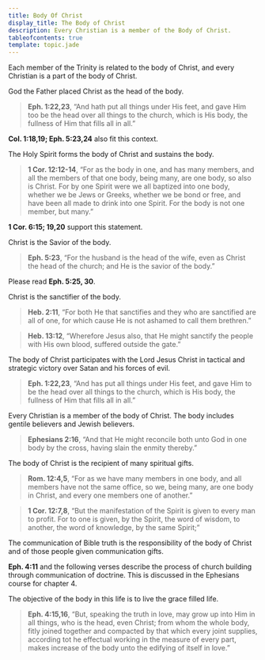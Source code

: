 ```yaml
---
title: Body Of Christ
display_title: The Body of Christ
description: Every Christian is a member of the Body of Christ.
tableofcontents: true
template: topic.jade
---
```


Each member of the Trinity is related to the body of Christ, and every
Christian is a part of the body of Christ.

God the Father placed Christ as the head of the body.

> **Eph. 1:22,23**, “And hath put all things under His feet, and gave
> Him too be the head over all things to the church, which is His body,
> the fullness of Him that fills all in all.”

**Col. 1:18,19; Eph. 5:23,24** also fit this context.

The Holy Spirit forms the body of Christ and sustains the body.

> **1 Cor. 12:12-14**, “For as the body in one, and has many members,
> and all the members of that one body, being many, are one body, so
> also is Christ. For by one Spirit were we all baptized into one body,
> whether we be Jews or Greeks, whether we be bond or free, and have
> been all made to drink into one Spirit. For the body is not one
> member, but many.”

**1 Cor. 6:15; 19,20** support this statement.

Christ is the Savior of the body.

> **Eph. 5:23**, “For the husband is the head of the wife, even as
> Christ  the head of the church; and He is the savior of the body.”

Please read **Eph. 5:25, 30**.

Christ is the sanctifier of the body.

> **Heb. 2:11**, “For both He that sanctifies and they who are
> sanctified are all of one, for which cause He is not ashamed to call
> them brethren.”

> **Heb. 13:12**, “Wherefore Jesus also, that He might sanctify the
> people with His own blood, suffered outside the gate.”

The body of Christ participates with the Lord Jesus Christ in tactical
and strategic victory over Satan and his forces of evil.

> **Eph. 1:22,23**, “And has put all things under His feet, and gave Him
> to be the head over all things to the church, which is His body, the
> fullness of Him that fills all in all.”

Every Christian is a member of the body of Christ. The body includes
gentile believers and Jewish believers.

> **Ephesians 2:16**, “And that He might reconcile both unto God in one
> body by the cross, having slain the enmity thereby.”

The body of Christ is the recipient of many spiritual gifts.

> **Rom. 12:4,5**, “For as we have many members in one body, and all
> members have not the same office, so we, being many, are one body in
> Christ, and every one members one of another.”

> **1 Cor. 12:7,8**, “But the manifestation of the Spirit is given to
> every man to profit. For to one is given, by the Spirit, the word of
> wisdom, to another, the word of knowledge, by the same Spirit;”

The communication of Bible truth is the responsibility of the body of
Christ and of those people given communication gifts.

**Eph. 4:11** and the following verses describe the process of church
building through communication of doctrine. This is discussed in the
Ephesians course for chapter 4.

The objective of the body in this life is to live the grace filled life.

> **Eph. 4:15,16**, “But, speaking the truth in love, may grow up into
> Him in all things, who is the head, even Christ; from whom the whole
> body, fitly joined together and compacted by that which every joint
> supplies, according tot he effectual working in the measure of every
> part, makes increase of the body unto the edifying of itself in love.”

